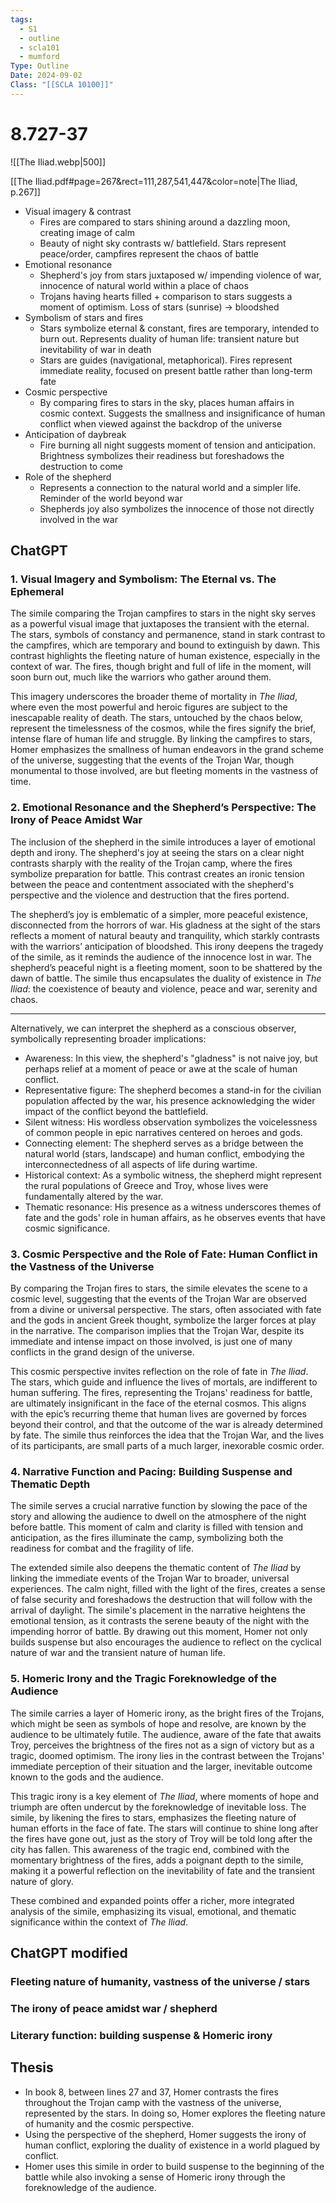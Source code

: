 ```yaml
---
tags:
  - S1
  - outline
  - scla101
  - mumford
Type: Outline
Date: 2024-09-02
Class: "[[SCLA 10100]]"
---
```

# 8.727-37
![[The Iliad.webp|500]]

[[The Iliad.pdf#page=267&rect=111,287,541,447&color=note|The Iliad, p.267]]
- Visual imagery & contrast
	- Fires are compared to stars shining around a dazzling moon, creating image of calm
	- Beauty of night sky contrasts w/ battlefield. Stars represent peace/order, campfires represent the chaos of battle
- Emotional resonance
	- Shepherd's joy from stars juxtaposed w/ impending violence of war, innocence of natural world within a place of chaos
	- Trojans having hearts filled + comparison to stars suggests a moment of optimism. Loss of stars (sunrise) -> bloodshed
- Symbolism of stars and fires
	- Stars symbolize eternal & constant, fires are temporary, intended to burn out. Represents duality of human life: transient nature but inevitability of war in death
	- Stars are guides (navigational, metaphorical). Fires represent immediate reality, focused on present battle rather than long-term fate
- Cosmic perspective
	- By comparing fires to stars in the sky, places human affairs in cosmic context. Suggests the smallness and insignificance of human conflict when viewed against the backdrop of the universe
- Anticipation of daybreak
	- Fire burning all night suggests moment of tension and anticipation. Brightness symbolizes their readiness but foreshadows the destruction to come
- Role of the shepherd
	- Represents a connection to the natural world and a simpler life. Reminder of the world beyond war
	- Shepherds joy also symbolizes the innocence of those not directly involved in the war 
## ChatGPT
### 1. **Visual Imagery and Symbolism: The Eternal vs. The Ephemeral**

The simile comparing the Trojan campfires to stars in the night sky serves as a powerful visual image that juxtaposes the transient with the eternal. The stars, symbols of constancy and permanence, stand in stark contrast to the campfires, which are temporary and bound to extinguish by dawn. This contrast highlights the fleeting nature of human existence, especially in the context of war. The fires, though bright and full of life in the moment, will soon burn out, much like the warriors who gather around them.

This imagery underscores the broader theme of mortality in _The Iliad_, where even the most powerful and heroic figures are subject to the inescapable reality of death. The stars, untouched by the chaos below, represent the timelessness of the cosmos, while the fires signify the brief, intense flare of human life and struggle. By linking the campfires to stars, Homer emphasizes the smallness of human endeavors in the grand scheme of the universe, suggesting that the events of the Trojan War, though monumental to those involved, are but fleeting moments in the vastness of time.

### 2. **Emotional Resonance and the Shepherd’s Perspective: The Irony of Peace Amidst War**

The inclusion of the shepherd in the simile introduces a layer of emotional depth and irony. The shepherd's joy at seeing the stars on a clear night contrasts sharply with the reality of the Trojan camp, where the fires symbolize preparation for battle. This contrast creates an ironic tension between the peace and contentment associated with the shepherd's perspective and the violence and destruction that the fires portend.

The shepherd’s joy is emblematic of a simpler, more peaceful existence, disconnected from the horrors of war. His gladness at the sight of the stars reflects a moment of natural beauty and tranquility, which starkly contrasts with the warriors’ anticipation of bloodshed. This irony deepens the tragedy of the simile, as it reminds the audience of the innocence lost in war. The shepherd’s peaceful night is a fleeting moment, soon to be shattered by the dawn of battle. The simile thus encapsulates the duality of existence in _The Iliad_: the coexistence of beauty and violence, peace and war, serenity and chaos.

---

Alternatively, we can interpret the shepherd as a conscious observer, symbolically representing broader implications:

- Awareness: In this view, the shepherd's "gladness" is not naive joy, but perhaps relief at a moment of peace or awe at the scale of human conflict.
- Representative figure: The shepherd becomes a stand-in for the civilian population affected by the war, his presence acknowledging the wider impact of the conflict beyond the battlefield.
- Silent witness: His wordless observation symbolizes the voicelessness of common people in epic narratives centered on heroes and gods.
- Connecting element: The shepherd serves as a bridge between the natural world (stars, landscape) and human conflict, embodying the interconnectedness of all aspects of life during wartime.
- Historical context: As a symbolic witness, the shepherd might represent the rural populations of Greece and Troy, whose lives were fundamentally altered by the war.
- Thematic resonance: His presence as a witness underscores themes of fate and the gods' role in human affairs, as he observes events that have cosmic significance.
### 3. **Cosmic Perspective and the Role of Fate: Human Conflict in the Vastness of the Universe**

By comparing the Trojan fires to stars, the simile elevates the scene to a cosmic level, suggesting that the events of the Trojan War are observed from a divine or universal perspective. The stars, often associated with fate and the gods in ancient Greek thought, symbolize the larger forces at play in the narrative. The comparison implies that the Trojan War, despite its immediate and intense impact on those involved, is just one of many conflicts in the grand design of the universe.

This cosmic perspective invites reflection on the role of fate in _The Iliad_. The stars, which guide and influence the lives of mortals, are indifferent to human suffering. The fires, representing the Trojans' readiness for battle, are ultimately insignificant in the face of the eternal cosmos. This aligns with the epic’s recurring theme that human lives are governed by forces beyond their control, and that the outcome of the war is already determined by fate. The simile thus reinforces the idea that the Trojan War, and the lives of its participants, are small parts of a much larger, inexorable cosmic order.

### 4. **Narrative Function and Pacing: Building Suspense and Thematic Depth**

The simile serves a crucial narrative function by slowing the pace of the story and allowing the audience to dwell on the atmosphere of the night before battle. This moment of calm and clarity is filled with tension and anticipation, as the fires illuminate the camp, symbolizing both the readiness for combat and the fragility of life.

The extended simile also deepens the thematic content of _The Iliad_ by linking the immediate events of the Trojan War to broader, universal experiences. The calm night, filled with the light of the fires, creates a sense of false security and foreshadows the destruction that will follow with the arrival of daylight. The simile's placement in the narrative heightens the emotional tension, as it contrasts the serene beauty of the night with the impending horror of battle. By drawing out this moment, Homer not only builds suspense but also encourages the audience to reflect on the cyclical nature of war and the transient nature of human life.

### 5. **Homeric Irony and the Tragic Foreknowledge of the Audience**

The simile carries a layer of Homeric irony, as the bright fires of the Trojans, which might be seen as symbols of hope and resolve, are known by the audience to be ultimately futile. The audience, aware of the fate that awaits Troy, perceives the brightness of the fires not as a sign of victory but as a tragic, doomed optimism. The irony lies in the contrast between the Trojans' immediate perception of their situation and the larger, inevitable outcome known to the gods and the audience.

This tragic irony is a key element of _The Iliad_, where moments of hope and triumph are often undercut by the foreknowledge of inevitable loss. The simile, by likening the fires to stars, emphasizes the fleeting nature of human efforts in the face of fate. The stars will continue to shine long after the fires have gone out, just as the story of Troy will be told long after the city has fallen. This awareness of the tragic end, combined with the momentary brightness of the fires, adds a poignant depth to the simile, making it a powerful reflection on the inevitability of fate and the transient nature of glory.

These combined and expanded points offer a richer, more integrated analysis of the simile, emphasizing its visual, emotional, and thematic significance within the context of _The Iliad_.
## ChatGPT modified
### Fleeting nature of humanity, vastness of the universe / stars

### The irony of peace amidst war / shepherd

### Literary function: building suspense & Homeric irony 
## Thesis
- In book 8, between lines 27 and 37, Homer contrasts the fires throughout the Trojan camp with the vastness of the universe, represented by the stars. In doing so, Homer explores the fleeting nature of humanity and the cosmic perspective. 
- Using the perspective of the shepherd, Homer suggests the irony of human conflict, exploring the duality of existence in a world plagued by conflict.
- Homer uses this simile in order to build suspense to the beginning of the battle while also invoking a sense of Homeric irony through the foreknowledge of the audience. 
